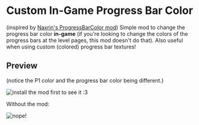# Custom In-Game Progress Bar Color
(inspired by [Naxrin's ProgressBarColor mod](mod:naxrin.progress_bar_color)) Simple mod to change the progress bar color **in-game** (if you're looking to change the colors of the progress bars at the level pages, this mod doesn't do that). Also useful when using custom (<cr>c</c><co>o</c><cy>l</c><cj>o</c><cl>r</c><cb>e</c><cp>d</c>) progress bar textures!

## Preview
(notice the <co>P1 color</c> and the <cg>progress bar color</c> being <cj>different</c>.)

![install the mod first to see it :3](catgirldev.ingame-progress-bar-color/with.png)

Without the mod:

![nope!](catgirldev.ingame-progress-bar-color/without.png)